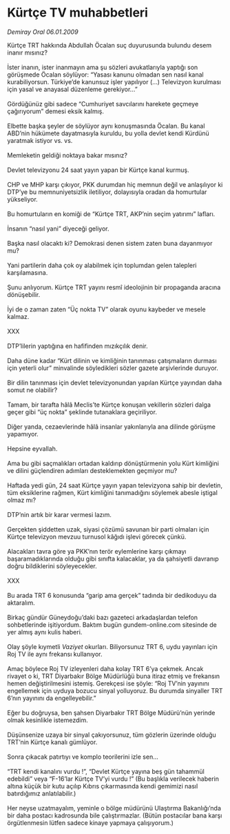 # Kürtçe TV muhabbetleri

*Demiray Oral 06.01.2009*

<div class="taraf_structure_2col_1zq">
<div class="margen_n">



 <p>Kürtçe TRT hakkında Abdullah Öcalan suç duyurusunda bulundu desem inanır mısınız? <br/><br/>İster inanın, ister inanmayın ama şu sözleri avukatlarıyla yaptığı son görüşmede Öcalan söylüyor: “Yasası kanunu olmadan sen nasıl kanal kurabiliyorsun. Türkiye’de kanunsuz işler yapılıyor (...) Televizyon kurulması için yasal ve anayasal düzenleme gerekiyor...” <br/><br/>Gördüğünüz gibi sadece “Cumhuriyet savcılarını harekete geçmeye çağırıyorum” demesi eksik kalmış. <br/><br/>Elbette başka şeyler de söylüyor aynı konuşmasında Öcalan. Bu kanal ABD’nin hükümete dayatmasıyla kuruldu, bu yolla devlet kendi Kürdünü yaratmak istiyor vs. vs. <br/><br/>Memleketin geldiği noktaya bakar mısınız? <br/><br/>Devlet televizyonu 24 saat yayın yapan bir Kürtçe kanal kurmuş. <br/><br/>CHP ve MHP karşı çıkıyor, PKK durumdan hiç memnun değil ve anlaşılıyor ki DTP’ye bu memnuniyetsizlik iletiliyor, dolayısıyla oradan da homurtular yükseliyor. <br/><br/>Bu homurtuların en komiği de “Kürtçe TRT, AKP’nin seçim yatırımı” lafları. <br/><br/>İnsanın “nasıl yani” diyeceği geliyor. <br/><br/>Başka nasıl olacaktı ki? Demokrasi denen sistem zaten buna dayanmıyor mu? <br/><br/>Yani partilerin daha çok oy alabilmek için toplumdan gelen talepleri karşılamasına. <br/><br/>Şunu anlıyorum. Kürtçe TRT yayını resmî ideolojinin bir propaganda aracına dönüşebilir. <br/><br/>İyi de o zaman zaten “Üç nokta TV” olarak oyunu kaybeder ve mesele kalmaz. <br/><br/>XXX <br/><br/>DTP’lilerin yaptığına en hafifinden mızıkçılık denir. <br/><br/>Daha düne kadar “Kürt dilinin ve kimliğinin tanınması çatışmaların durması için yeterli olur” minvalinde söyledikleri sözler gazete arşivlerinde duruyor. <br/><br/>Bir dilin tanınması için devlet televizyonundan yapılan Kürtçe yayından daha somut ne olabilir? <br/><br/>Tamam, bir tarafta hâlâ Meclis’te Kürtçe konuşan vekillerin sözleri dalga geçer gibi “üç nokta” şeklinde tutanaklara geçiriliyor. <br/><br/>Diğer yanda, cezaevlerinde hâlâ insanlar yakınlarıyla ana dilinde görüşme yapamıyor. <br/><br/>Hepsine eyvallah. <br/><br/>Ama bu gibi saçmalıkları ortadan kaldırıp dönüştürmenin yolu Kürt kimliğini ve dilini güçlendiren adımları desteklemekten geçmiyor mu? <br/><br/>Haftada yedi gün, 24 saat Kürtçe yayın yapan televizyona sahip bir devletin, tüm eksiklerine rağmen, Kürt kimliğini tanımadığını söylemek abesle iştigal olmaz mı? <br/><br/>DTP’nin artık bir karar vermesi lazım. <br/><br/>Gerçekten şiddetten uzak, siyasi çözümü savunan bir parti olmaları için Kürtçe televizyon mevzuu turnusol kâğıdı işlevi görecek çünkü. <br/><br/>Alacakları tavra göre ya PKK’nın terör eylemlerine karşı çıkmayı başaramadıklarında olduğu gibi sınıfta kalacaklar, ya da şahsiyetli davranıp doğru bildiklerini söyleyecekler. <br/><br/>XXX <br/><br/>Bu arada TRT 6 konusunda “garip ama gerçek” tadında bir dedikoduyu da aktaralım. <br/><br/>Birkaç gündür Güneydoğu’daki bazı gazeteci arkadaşlardan telefon sohbetlerinde işitiyordum. Baktım bugün gundem-online.com sitesinde de yer almış aynı kulis haberi. <br/><br/>Olay şöyle kıymetli <i>Vaziyet</i> okurları. Biliyorsunuz TRT 6, uydu yayınları için Roj TV ile aynı frekansı kullanıyor. <br/><br/>Amaç böylece Roj TV izleyenleri daha kolay TRT 6’ya çekmek. Ancak rivayet o ki, TRT Diyarbakır Bölge Müdürlüğü buna itiraz etmiş ve frekansın hemen değiştirilmesini istemiş. Gerekçesi ise şöyle: “Roj TV’nin yayınını engellemek için uyduya bozucu sinyal yolluyoruz. Bu durumda sinyaller TRT 6’nın yayınını da engelleyebilir.” <br/><br/>Eğer bu doğruysa, ben şahsen Diyarbakır TRT Bölge Müdürü’nün yerinde olmak kesinlikle istemezdim. <br/><br/>Düşünsenize uzaya bir sinyal çakıyorsunuz, tüm gözlerin üzerinde olduğu TRT’nin Kürtçe kanalı gümlüyor. <br/><br/>Sonra çıkacak patırtıyı ve komplo teorilerini izle sen... <br/><br/>“TRT kendi kanalını vurdu !”, “Devlet Kürtçe yayına beş gün tahammül edebildi” veya “F-16’lar Kürtçe TV’yi vurdu !” (Bu başlıkla verilecek haberin altına küçük bir kutu açılıp Kıbrıs çıkarmasında kendi gemimizi nasıl batırdığımız anlatılabilir.) <br/><br/>Her neyse uzatmayalım, yeminle o bölge müdürünü Ulaştırma Bakanlığı’nda bir daha postacı kadrosunda bile çalıştırmazlar. (Bütün postacılar bana karşı örgütlenmesin lütfen sadece kinaye yapmaya çalışıyorum.)</p>

<br/>


<div id="taraf_not">
</div>

</div>


</div>
